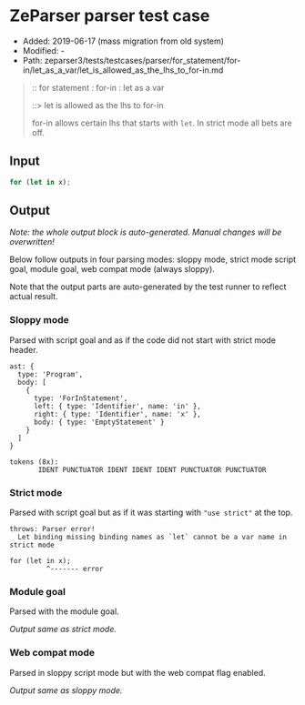# ZeParser parser test case

- Added: 2019-06-17 (mass migration from old system)
- Modified: -
- Path: zeparser3/tests/testcases/parser/for_statement/for-in/let_as_a_var/let_is_allowed_as_the_lhs_to_for-in.md

> :: for statement : for-in : let as a var
>
> ::> let is allowed as the lhs to for-in
>
> for-in allows certain lhs that starts with `let`. In strict mode all bets are off.

## Input

`````js
for (let in x);
`````

## Output

_Note: the whole output block is auto-generated. Manual changes will be overwritten!_

Below follow outputs in four parsing modes: sloppy mode, strict mode script goal, module goal, web compat mode (always sloppy).

Note that the output parts are auto-generated by the test runner to reflect actual result.

### Sloppy mode

Parsed with script goal and as if the code did not start with strict mode header.

`````
ast: {
  type: 'Program',
  body: [
    {
      type: 'ForInStatement',
      left: { type: 'Identifier', name: 'in' },
      right: { type: 'Identifier', name: 'x' },
      body: { type: 'EmptyStatement' }
    }
  ]
}

tokens (8x):
       IDENT PUNCTUATOR IDENT IDENT IDENT PUNCTUATOR PUNCTUATOR
`````

### Strict mode

Parsed with script goal but as if it was starting with `"use strict"` at the top.

`````
throws: Parser error!
  Let binding missing binding names as `let` cannot be a var name in strict mode

for (let in x);
         ^------- error
`````


### Module goal

Parsed with the module goal.

_Output same as strict mode._

### Web compat mode

Parsed in sloppy script mode but with the web compat flag enabled.

_Output same as sloppy mode._
